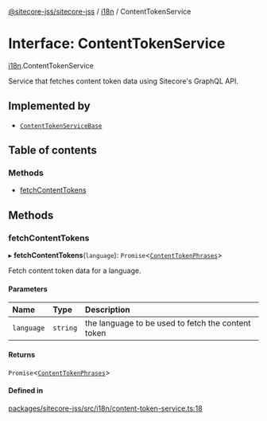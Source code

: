 [@sitecore-jss/sitecore-jss](../README.md) / [i18n](../modules/i18n.md) / ContentTokenService

# Interface: ContentTokenService

[i18n](../modules/i18n.md).ContentTokenService

Service that fetches content token data using Sitecore's GraphQL API.

## Implemented by

- [`ContentTokenServiceBase`](../classes/i18n.ContentTokenServiceBase.md)

## Table of contents

### Methods

- [fetchContentTokens](i18n.ContentTokenService.md#fetchContentTokens)

## Methods

### fetchContentTokens

▸ **fetchContentTokens**(`language`): `Promise`\<[`ContentTokenPhrases`](i18n.ContentTokenPhrases.md)\>

Fetch content token data for a language.

#### Parameters

| Name | Type | Description |
| :------ | :------ | :------ |
| `language` | `string` | the language to be used to fetch the content token |

#### Returns

`Promise`\<[`ContentTokenPhrases`](i18n.ContentTokenPhrases.md)\>

#### Defined in

[packages/sitecore-jss/src/i18n/content-token-service.ts:18](https://github.com/Sitecore/jss/blob/2794c8c94/packages/sitecore-jss/src/i18n/content-token-service.ts#L18)
